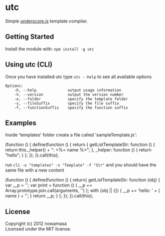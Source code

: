 # utc
Simple [underscore.js](http://underscorejs.org/#template) template compiler.

## Getting Started
Install the module with: `npm install -g utc`

## Using utc (CLI)
Once you have installed utc type `utc --help` to see all available options

    Options:
        -h, --help              output usage information
        -V, --version           output the version number
        -o, --folder            specify the template folder
        -s, --fileSuffix        specify the file suffix
        -f, --functionSuffix    specify the function suffix

## Examples
Inside 'templates' folder create a file called 'sampleTemplate.js':

(function () {
    define(function () {
        return {
            getListTemplateStr: function () {
                return this._helper() + ": <%= name %>";
            },
            _helper: function () {
                return "hello";
            }
        };
    });
}).call(this);

run `cli -o "templates" -s "Template" -f "Str"` and you should have the same file with a new content

(function () {
    define(function () {
        return{
            getListTemplateStr: function (obj) {
                var __p = '';
                var print = function () {
                    __p += Array.prototype.join.call(arguments, '')
                };
                with (obj || {}) {
                    __p += 'hello: ' +
                        ( name ) +
                        '';
                }
                return __p;
            }
        };
    });
}).call(this);

## License
Copyright (c) 2012 nowamasa  
Licensed under the MIT license.
